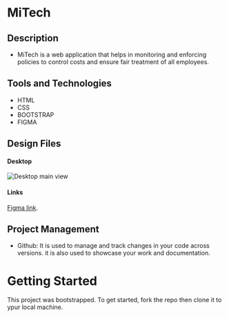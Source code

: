 # MiTech

## Description
- MiTech is a web application that helps in monitoring and enforcing policies to control costs and ensure fair treatment of all employees.

## Tools and Technologies
- HTML
- CSS
- BOOTSTRAP
- FIGMA
## Design Files

#### Desktop

![Desktop main view](../BeerTech/images/Home%20-%20Landing%20page%20screen.png)
#### Links

[Figma link](https://www.figma.com/file/DwyUGrst0EiM7BeCKIVv00/Tech-Titans-Beerkathon?node-id=63-183&t=SJdYRXIJi4s2leJy-0).

## Project Management

- Github:
  It is used to manage and track changes in your code across versions. it is also used to showcase your work and documentation.

# Getting Started

This project was bootstrapped. To get started, fork the repo then clone it to ypur local machine.